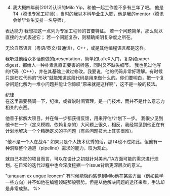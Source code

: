 
4. 我大概四年前(2012)认识的Milo Yip，和他一起工作差不多有三年了吧。
他是T4（腾讯专家工程师），当时的我以本科毕业生入职，他是我的mentor（腾讯会给毕业生安排一名导师）。

表达能力
我想把这一点列为专家工程师的首要特征。
若一个问题简单，那么就以直接的方式表述它；
若一个问题复杂，则精确阐明复杂度之所在。

无论自然语言（粤语/英文/普通话），C++，或是其他编程语言都是这样。

我听过他给众多话题做的presentation，简单如LaTeX入门，复杂如paper digest，都给人一种朴素且直击要害的听感，同时又不缺失细节。
我也见过他写的代码（C++），并在其基础上做过修改。我要说，他的代码非常好理解。有时候只是扫过代码的“形状”就能知道这段代码是用来做什么的。你们要明白，把一个复杂问题化解为一堆小问题并能让你惊叹“原来就是这样啊”，这不是一般的技法。

纪律  
在这里需要强调一下，纪律，或者说时间管理，是一门技术，而并不是什么意志力相关的东西。

他善于拆解大项目，并在每一步都获得反馈，用来评估/计划下一步。
我很少见到他卡在一个（定义模糊，依赖复杂的）大问题上很久，相反，我经常见到他正在有计划地解决一个个精确定义的子问题（有些问题技术上其实很难）。

“他不是一个人在战斗”
如果只是个人技术优秀的话，那T4也不过如此。但他有一种洞察整个通道（pipeline）需求的能力，叹为观止。

就自己本部的项目而言，可以在设计之初就针对美术/TA方面可能的需求进行规划。在日常的迭代过程中也会深度挖掘一个issue背后更深层次的意义。

"tanquam ex ungue leonem"
有时候能隐约感觉到Milo他在某些方面（例如数学一些方向）并不如他在编程领域那般强势。但是从他解决问题的途径来看，手法却是非常成熟。
%>


